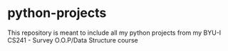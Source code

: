# python-projects
This repository is meant to include all my python projects from my BYU-I CS241 - Survey O.O.P/Data Structure course
